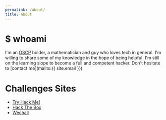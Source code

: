 ```yaml
---
permalink: /about/
title: About
---
```

# $ whoami

I'm an [OSCP](https://www.offensive-security.com/pwk-oscp/) holder, a mathematician and guy who loves tech in general. I'm willing to share some of my knowledge in the hope of being helpful. I'm still on the learning slope to become a full and competent hacker. Don't hesitate to [contact me](mailto:{{ site.email }}).

# Challenges Sites

- [Try Hack Me!](https://tryhackme.com/p/hyprcub)
- [Hack The Box](https://www.hackthebox.eu/home/users/profile/185254#)
- [Wechall](http://www.wechall.net/profile/hyprcub)
